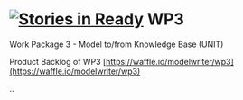 [![Stories in Ready](https://badge.waffle.io/modelwriter/wp3.png?label=ready&title=Ready)](https://waffle.io/modelwriter/wp3)
WP3
===

Work Package 3 - Model to/from Knowledge Base (UNIT)


Product Backlog of WP3 [https://waffle.io/modelwriter/wp3](https://waffle.io/modelwriter/wp3)


..

